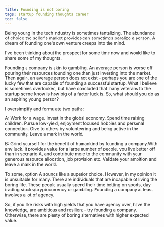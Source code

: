 ```yaml
---
Title: Founding is not boring
tags: startup founding thoughts career
toc: false
---
```


Being young in the tech industry is sometimes tantalizing. The abundance of choice the seller's market provides can sometimes paralize a person. A dream of founding one's own venture creeps into the mind.

I've been thinking about the prospect for some time now and would like to share some of my thoughts.

Founding a company is akin to gambling. An average person is worse off pouring their resources founding one than just investing into the market. Then again, an average person does not exist - perhaps you are one of the lucky few that are capable of founding a successful startup. What I believe is sometimes overlooked, but have concluded that many veterans to the startup scene know is how big of a factor luck is. So, what should you do as an aspiring young person?

I oversimplify and formulate two paths:

A: Work for a wage. Invest in the global economy. Spend time raising children. Pursue low-yield, enjoyment focused hobbies and personal connection. Give to others by volunteering and being active in the community. Leave a mark in the world.

B: Grind yourself for the benefit of humankind by founding a company.With any luck, it provides value for a large number of people, you live better off than in scenario A, and contribute more to the community with your generous resource allocation, job provision etc. Validate your ambition and leave a mark in the world.

To some, option A sounds like a superior choice. However, in my opinion it is unsuitable for many. There are individuals that are incapable of living the boring life. These people usually spend their time betting on sports, day trading stocks/cryptocurrency or gambling. Founding a company at least involves a lot of agency.

So, if you like risks with high yields that you have agency over, have the knowledge, are ambitious and resilient - try founding a company. Otherwise, there are plenty of boring alternatives with higher expected value.
